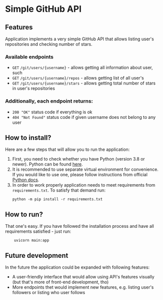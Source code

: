 # Simple GitHub API

## Features
Application implements a very simple GitHub API that allows listing user's repositories and checking number of stars.


### Available endpoints
 - `GET` `/git/users/{username}` - allows getting all information about user, such 
 - `GET` `/git/users/{username}/repos` - allows getting list of all user's 
 - `GET` `/git/users/{username}/stars` - allows getting total number of stars in user's repositories


### Additionally, each endpoint returns:
 - `200 "OK"` status code if everything is ok
 - `404 "Not Found"` status code if given username does not belong to any user



## How to install?
Here are a few steps that will allow you to run the application:
1. First, you need to check whether you have Python (version 3.8 or newer).
   Python can be found [here](https://www.python.org/downloads/).
2. It is recommended to use separate virtual environment for convenience.
If you would like to use one, please follow instructions from official
   [Python docs](https://docs.python.org/3/tutorial/venv.html#creating-virtual-environments).
3. In order to work properly application needs to meet requirements from `requirements.txt`. To satisfy that demand run:
    ```
   python -m pip install -r requirements.txt
    ```



## How to run?
That one's easy. If you have followed the installation process and have all requirements satisfied - just run:
```
    uvicorn main:app
```



## Future development
In the future the application could be expanded with following features:

 - A user-friendly interface that would allow using API's features visually (but that's more of front-end development,
   tho)
 - More endpoints thet would implement new features, e.g. listing user's followers or listing who user follows
